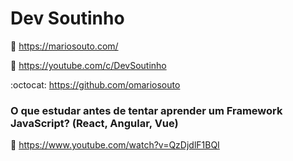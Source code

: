 # Dev Soutinho

:link: https://mariosouto.com/  

:link: https://youtube.com/c/DevSoutinho  

:octocat: https://github.com/omariosouto  

### O que estudar antes de tentar aprender um Framework JavaScript? (React, Angular, Vue)

:link: https://www.youtube.com/watch?v=QzDjdlF1BQI  